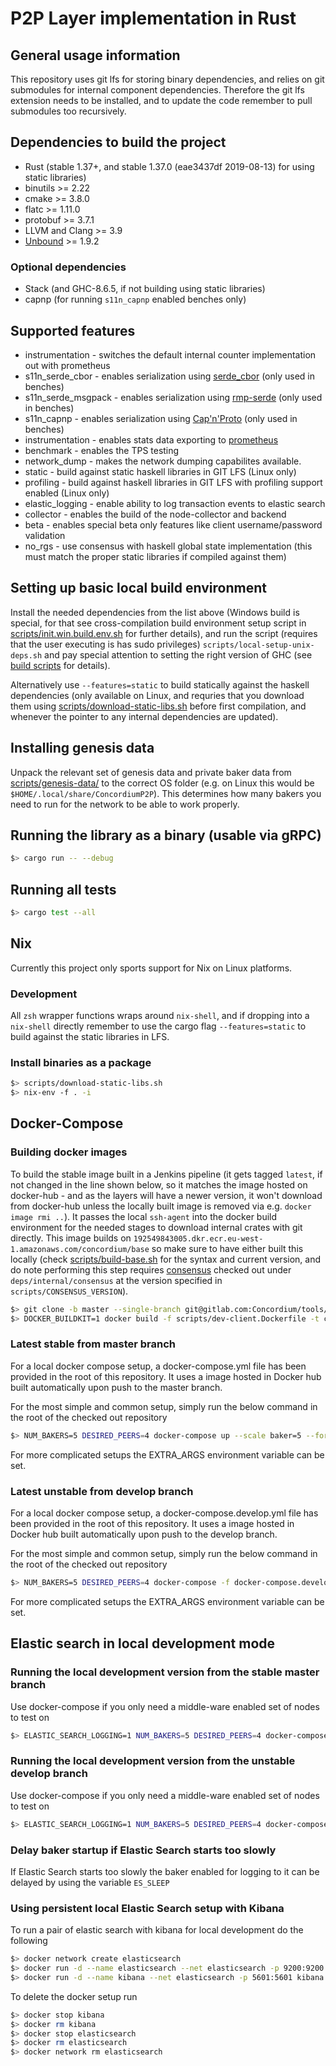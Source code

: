 # P2P Layer implementation in Rust
## General usage information
This repository uses git lfs for storing binary dependencies, and relies on git submodules for internal component dependencies. Therefore the git lfs extension needs to be installed, and to update the code remember to pull submodules too recursively.

## Dependencies to build the project
* Rust (stable 1.37+, and stable 1.37.0 (eae3437df 2019-08-13) for using static libraries)
* binutils >= 2.22
* cmake >= 3.8.0
* flatc >= 1.11.0
* protobuf >= 3.7.1
* LLVM and Clang >= 3.9
* [Unbound](https://www.nlnetlabs.nl/projects/unbound/about/) >= 1.9.2

### Optional dependencies
* Stack (and GHC-8.6.5, if not building using static libraries)
* capnp (for running `s11n_capnp` enabled benches only)

## Supported features
* instrumentation - switches the default internal counter implementation out with prometheus
* s11n_serde_cbor - enables serialization using [serde_cbor](https://crates.io/crates/serde_cbor) (only used in benches)
* s11n_serde_msgpack - enables serialization using [rmp-serde](https://crates.io/crates/rmp-serde) (only used in benches)
* s11n_capnp - enables serialization using [Cap'n'Proto](https://crates.io/crates/capnp) (only used in benches)
* instrumentation - enables stats data exporting to [prometheus](https://crates.io/crates/prometheus)
* benchmark - enables the TPS testing
* network_dump - makes the network dumping capabilites available.
* static - build against static haskell libraries in GIT LFS (Linux only)
* profiling - build against haskell libraries in GIT LFS with profiling support enabled (Linux only)
* elastic_logging - enable ability to log transaction events to elastic search
* collector - enables the build of the node-collector and backend
* beta - enables special beta only features like client username/password validation
* no_rgs - use consensus with haskell global state implementation (this must match the proper static libraries if compiled against them)

## Setting up basic local build environment
Install the needed dependencies from the list above (Windows build is special, for that see cross-compilation build environment setup script in [scripts/init.win.build.env.sh](/scripts/init.win.build.env.sh) for further details), and run the script (requires that the user executing is has sudo privileges) `scripts/local-setup-unix-deps.sh` and pay special attention to setting the right version of GHC (see [build scripts](/scripts/local-setup-unix-deps.sh#L25) for details).

Alternatively use `--features=static` to build statically against the haskell dependencies (only available on Linux, and requries that you download them using [scripts/download-static-libs.sh](/scripts/download-static-libs.sh) before first compilation, and whenever the pointer to any internal dependencies are updated).

## Installing genesis data
Unpack the relevant set of genesis data and private baker data from [scripts/genesis-data/](/scripts/genesis-data) to the correct OS folder (e.g. on Linux this would be `$HOME/.local/share/ConcordiumP2P`). This determines how many bakers you need to run for the network to be able to work properly.

## Running the library as a binary (usable via gRPC)
```bash
$> cargo run -- --debug
```

## Running all tests
```bash
$> cargo test --all
```

## Nix
Currently this project only sports support for Nix on Linux platforms.
### Development
All `zsh` wrapper functions wraps around `nix-shell`, and if dropping into a `nix-shell` directly remember to use the cargo flag `--features=static` to build against the static libraries in LFS.
### Install binaries as a package
```bash
$> scripts/download-static-libs.sh
$> nix-env -f . -i
```

## Docker-Compose
### Building docker images
To build the stable image built in a Jenkins pipeline (it gets tagged `latest`, if not changed in the line shown below, so it matches the image hosted on docker-hub - and as the layers will have a newer version, it won't download from docker-hub unless the locally built image is removed via e.g. `docker image rmi ..`). It passes the local `ssh-agent` into the docker build environment for the needed stages to download internal crates with git directly. This image builds on `192549843005.dkr.ecr.eu-west-1.amazonaws.com/concordium/base` so make sure to have either built this locally (check [scripts/build-base.sh](/scripts/build-base.sh) for the syntax and current version, and do note performing this step requires [consensus](https://gitlab.com/Concordium/consensus/prototype) checked out under `deps/internal/consensus` at the version specified in `scripts/CONSENSUS_VERSION`).
```bash
$> git clone -b master --single-branch git@gitlab.com:Concordium/tools/baker_id_gen.git baker_id_gen # Only needed once, as it's a vital component to scaling the bakers inside docker-compose
$> DOCKER_BUILDKIT=1 docker build -f scripts/dev-client.Dockerfile -t concordium/dev-client:latest --ssh default . --no-cache
```
### Latest stable from master branch
For a local docker compose setup, a docker-compose.yml file has been provided in the root of this repository. It uses a image hosted in Docker hub built automatically upon push to the master branch.

For the most simple and common setup, simply run the below command in the root of the checked out repository
```bash
$> NUM_BAKERS=5 DESIRED_PEERS=4 docker-compose up --scale baker=5 --force-recreate
```


For more complicated setups the EXTRA_ARGS environment variable can be set.

### Latest unstable from develop branch
For a local docker compose setup, a docker-compose.develop.yml file has been provided in the root of this repository. It uses a image hosted in Docker hub built automatically upon push to the develop branch.

For the most simple and common setup, simply run the below command in the root of the checked out repository
```bash
$> NUM_BAKERS=5 DESIRED_PEERS=4 docker-compose -f docker-compose.develop.yml up --scale baker=5 --force-recreate
```


For more complicated setups the EXTRA_ARGS environment variable can be set.

## Elastic search in local development mode
### Running the local development version from the stable master branch
Use docker-compose if you only need a middle-ware enabled set of nodes to test on
```bash
$> ELASTIC_SEARCH_LOGGING=1 NUM_BAKERS=5 DESIRED_PEERS=4 docker-compose -f docker-compose.middleware.yml up --scale baker=5 --force-recreate
```

### Running the local development version from the unstable develop branch
Use docker-compose if you only need a middle-ware enabled set of nodes to test on
```bash
$> ELASTIC_SEARCH_LOGGING=1 NUM_BAKERS=5 DESIRED_PEERS=4 docker-compose -f docker-compose.develop.middleware.yml up --scale baker=5 --force-recreate
```

### Delay baker startup if Elastic Search starts too slowly
If Elastic Search starts too slowly the baker enabled for logging to it can be delayed by using the variable `ES_SLEEP`

### Using persistent local Elastic Search setup with Kibana
To run a pair of elastic search with kibana for local development do the following
```bash
$> docker network create elasticsearch
$> docker run -d --name elasticsearch --net elasticsearch -p 9200:9200 -p 9300:9300 -e "discovery.type=single-node" elasticsearch:7.3.2
$> docker run -d --name kibana --net elasticsearch -p 5601:5601 kibana:7.3.2
```


To delete the docker setup run
```bash
$> docker stop kibana
$> docker rm kibana
$> docker stop elasticsearch
$> docker rm elasticsearch
$> docker network rm elasticsearch
```
